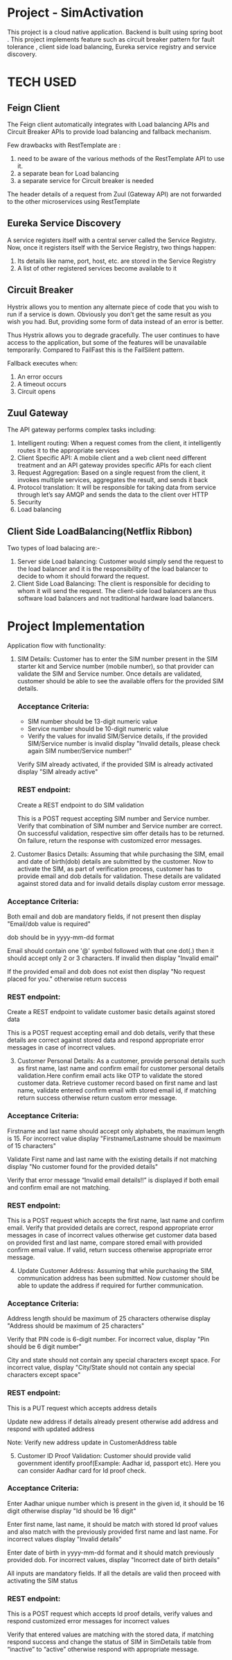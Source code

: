 # Project - SimActivation
This project is a cloud native application. Backend is built using spring boot . This project implements feature such as circuit breaker pattern for fault tolerance , client side load balancing, Eureka service registry and service discovery.

# TECH USED


## Feign Client
The Feign client automatically integrates with Load balancing APIs and Circuit Breaker APIs to provide load balancing and fallback mechanism.

Few drawbacks with RestTemplate are :

 1) need to be aware of the various methods of the RestTemplate API to use it.
 2) a separate bean for Load balancing
 3) a separate service for Circuit breaker is needed

The header details of a request from Zuul (Gateway API) are not forwarded to the other microservices using RestTemplate

## Eureka Service Discovery
A service registers itself with a central server called the Service Registry. Now, once it registers itself with the Service Registry, two things happen:

 1) Its details like name, port, host, etc. are stored in the Service Registry
 2) A list of other registered services become available to it



## Circuit Breaker
Hystrix allows you to mention any alternate piece of code that you wish to run if a service is down. Obviously you don’t get the same result as you wish you had. But, providing some form of data instead of an error is better.

Thus Hystrix allows you to degrade gracefully. The user continues to have access to the application, but some of the features will be unavailable temporarily. Compared to FailFast this is the FailSilent pattern.

Fallback executes when:

 1) An error occurs
 2) A timeout occurs
 3) Circuit opens

## Zuul Gateway
The API gateway performs complex tasks including:

 1) Intelligent routing: When a request comes from the client, it intelligently routes it to the appropriate services
 2) Client Specific API: A mobile client and a web client need different treatment and an API gateway provides specific APIs for each client
 3) Request Aggregation: Based on a single request from the client, it invokes multiple services, aggregates the result, and sends it back
 4) Protocol translation: It will be responsible for taking data from service through let’s say AMQP and sends the data to the client over HTTP
 5) Security
 6) Load balancing

## Client Side LoadBalancing(Netflix Ribbon)
Two types of load balacing are:-

 1) Server side Load balancing: Customer would simply send the request to the load balancer and it is the responsibility of the load balancer to decide to whom it should forward the request.
 2) Client Side Load Balancing: The client is responsible for deciding to whom it will send the request. The client-side load balancers are thus software load balancers and not traditional hardware load balancers.




# Project Implementation

Application flow with functionality:

 1) SIM Details:  Customer has to enter the SIM number present in the SIM starter kit and Service number (mobile number), so that provider can     validate the SIM and Service number. Once details are validated, customer should be able to see the available offers for the provided SIM       details.
    ### Acceptance Criteria:

     - SIM number should be 13-digit numeric value
     - Service number should be 10-digit numeric value
     - Verify the values for invalid SIM/Service details, if the provided SIM/Service number is invalid display "Invalid details, please check         again SIM number/Service number!"

     Verify SIM already activated, if the provided SIM is already activated display "SIM already active"   

    ### REST endpoint:

     Create a REST endpoint to do SIM validation

     This is a POST request accepting SIM number and Service number. Verify that combination of SIM number and Service number are correct. On        successful validation, respective sim offer details has to be returned. On failure, return the response with customized error messages.




 2) Customer Basics Details: Assuming that while purchasing the SIM, email and date of birth(dob) details are submitted by the customer. Now to activate the SIM, as part of verification process, customer has to provide email and dob details for validation. These details are validated against stored data and for invalid details display custom error message.

### Acceptance Criteria:

Both email and dob are mandatory fields, if not present then display "Email/dob value is required"

dob should be in yyyy-mm-dd format

Email should contain one '@' symbol followed with that one dot(.) then it should accept only 2 or 3 characters. If invalid then display "Invalid email"

If the provided email and dob does not exist then display "No request placed for you." otherwise return success

### REST endpoint:

Create a REST endpoint to validate customer basic details against stored data

This is a POST request accepting email and dob details, verify that these details are correct against stored data and respond appropriate error messages in case of incorrect values.




 3) Customer Personal Details:  As a customer, provide personal details such as first name, last name and confirm email for customer personal details validation.Here confirm email acts like OTP to validate the stored customer data. Retrieve customer record based on first name and last name, validate entered confirm email with stored email id, if matching return success otherwise return custom error message.
### Acceptance Criteria:

Firstname and last name should accept only alphabets, the maximum length is 15. For incorrect value display "Firstname/Lastname should be maximum of 15 characters"                               

Validate First name and last name with the existing details if not matching display "No customer found for the provided details"    

 Verify that error message “Invalid email details!!” is displayed if both email and confirm email are not matching.                                                               

### REST endpoint:

This is a POST request which accepts the first name, last name and confirm email. Verify that provided details are correct, respond appropriate error messages in case of incorrect values otherwise get customer data based on provided first and last name, compare stored email with provided confirm email value. If valid, return success otherwise appropriate error message.



 4) Update Customer Address: Assuming that while purchasing the SIM, communication address has been submitted. Now customer should be able to update the address if required for further communication.
### Acceptance Criteria:

Address length should be maximum of 25 characters otherwise display "Address should be maximum of 25 characters"                                                    

Verify that PIN code is 6-digit number. For incorrect value, display "Pin should be 6 digit number"

City and state should not contain any special characters except space. For incorrect value, display "City/State should not contain any special characters except space"

### REST endpoint:

This is a PUT request which accepts address details

Update new address if details already present otherwise add address and respond with updated address


Note: Verify new address update in CustomerAddress table

 5) Customer ID Proof Validation: Customer should provide valid government identify proof(Example: Aadhar id, passport etc). Here you can consider Aadhar card for Id proof check.

### Acceptance Criteria:

Enter Aadhar unique number which is present in the given id, it should be 16 digit otherwise display "Id should be 16 digit"

Enter first name, last name, it should be match with stored Id proof values and also match with the previously provided first name and last name. For incorrect values display "Invalid details"

Enter date of birth in yyyy-mm-dd format and it should match previously provided dob. For incorrect values, display "Incorrect date of birth details"

All inputs are mandatory fields. If all the details are valid then proceed with activating the SIM status

### REST endpoint:

This is a POST request which accepts Id proof details, verify values and respond customized error messages for incorrect values

Verify that entered values are matching with the stored data, if matching respond success and change the status of SIM in SimDetails table from “inactive” to “active” otherwise respond with appropriate message.

